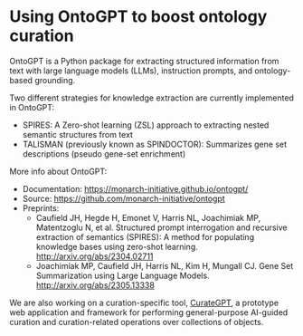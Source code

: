 # Using OntoGPT to boost ontology curation

OntoGPT is a Python package for extracting structured information from text with large language models (LLMs), instruction prompts, and ontology-based grounding.

Two different strategies for knowledge extraction are currently implemented in OntoGPT:

- SPIRES: A Zero-shot learning (ZSL) approach to extracting nested semantic structures from text
- TALISMAN (previously known as SPINDOCTOR): Summarizes gene set descriptions (pseudo gene-set enrichment)

More info about OntoGPT:

- Documentation: <https://monarch-initiative.github.io/ontogpt/>
- Source: <https://github.com/monarch-initiative/ontogpt>
- Preprints:
   - Caufield JH, Hegde H, Emonet V, Harris NL, Joachimiak MP, Matentzoglu N, et al. Structured prompt interrogation and recursive extraction of semantics (SPIRES): A method for populating knowledge bases using zero-shot learning. <http://arxiv.org/abs/2304.02711>
   - Joachimiak MP, Caufield JH, Harris NL, Kim H, Mungall CJ. Gene Set Summarization using Large Language Models. <http://arxiv.org/abs/2305.13338>

We are also working on a curation-specific tool, [CurateGPT](https://github.com/monarch-initiative/curate-gpt),
a prototype web application and framework for performing general-purpose AI-guided curation and curation-related operations over collections of objects.
